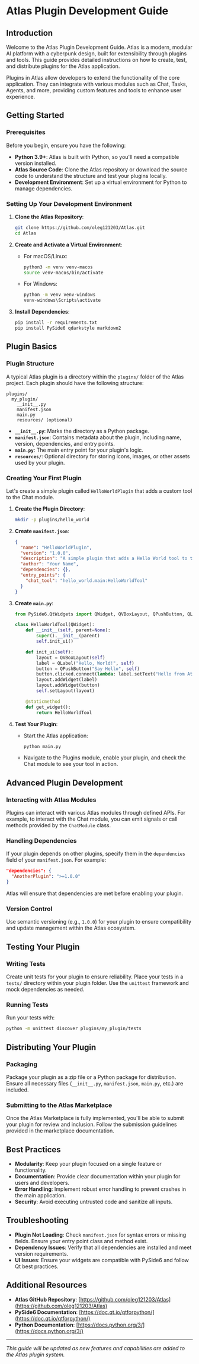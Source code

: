 # Atlas Plugin Development Guide

## Introduction

Welcome to the Atlas Plugin Development Guide. Atlas is a modern, modular AI platform with a cyberpunk design, built for extensibility through plugins and tools. This guide provides detailed instructions on how to create, test, and distribute plugins for the Atlas application.

Plugins in Atlas allow developers to extend the functionality of the core application. They can integrate with various modules such as Chat, Tasks, Agents, and more, providing custom features and tools to enhance user experience.

## Getting Started

### Prerequisites

Before you begin, ensure you have the following:
- **Python 3.9+**: Atlas is built with Python, so you'll need a compatible version installed.
- **Atlas Source Code**: Clone the Atlas repository or download the source code to understand the structure and test your plugins locally.
- **Development Environment**: Set up a virtual environment for Python to manage dependencies.

### Setting Up Your Development Environment

1. **Clone the Atlas Repository**:
   ```bash
   git clone https://github.com/oleg121203/Atlas.git
   cd Atlas
   ```

2. **Create and Activate a Virtual Environment**:
   - For macOS/Linux:
     ```bash
     python3 -m venv venv-macos
     source venv-macos/bin/activate
     ```
   - For Windows:
     ```bash
     python -m venv venv-windows
     venv-windows\Scripts\activate
     ```

3. **Install Dependencies**:
   ```bash
   pip install -r requirements.txt
   pip install PySide6 qdarkstyle markdown2
   ```

## Plugin Basics

### Plugin Structure

A typical Atlas plugin is a directory within the `plugins/` folder of the Atlas project. Each plugin should have the following structure:

```
plugins/
  my_plugin/
    __init__.py
    manifest.json
    main.py
    resources/ (optional)
```

- **`__init__.py`**: Marks the directory as a Python package.
- **`manifest.json`**: Contains metadata about the plugin, including name, version, dependencies, and entry points.
- **`main.py`**: The main entry point for your plugin's logic.
- **`resources/`**: Optional directory for storing icons, images, or other assets used by your plugin.

### Creating Your First Plugin

Let's create a simple plugin called `HelloWorldPlugin` that adds a custom tool to the Chat module.

1. **Create the Plugin Directory**:
   ```bash
   mkdir -p plugins/hello_world
   ```

2. **Create `manifest.json`**:
   ```json
   {
     "name": "HelloWorldPlugin",
     "version": "1.0.0",
     "description": "A simple plugin that adds a Hello World tool to the Chat module.",
     "author": "Your Name",
     "dependencies": {},
     "entry_points": {
       "chat_tool": "hello_world.main:HelloWorldTool"
     }
   }
   ```

3. **Create `main.py`**:
   ```python
   from PySide6.QtWidgets import QWidget, QVBoxLayout, QPushButton, QLabel

   class HelloWorldTool(QWidget):
       def __init__(self, parent=None):
           super().__init__(parent)
           self.init_ui()

       def init_ui(self):
           layout = QVBoxLayout(self)
           label = QLabel("Hello, World!", self)
           button = QPushButton("Say Hello", self)
           button.clicked.connect(lambda: label.setText("Hello from Atlas!"))
           layout.addWidget(label)
           layout.addWidget(button)
           self.setLayout(layout)

       @staticmethod
       def get_widget():
           return HelloWorldTool
   ```

4. **Test Your Plugin**:
   - Start the Atlas application:
     ```bash
     python main.py
     ```
   - Navigate to the Plugins module, enable your plugin, and check the Chat module to see your tool in action.

## Advanced Plugin Development

### Interacting with Atlas Modules

Plugins can interact with various Atlas modules through defined APIs. For example, to interact with the Chat module, you can emit signals or call methods provided by the `ChatModule` class.

### Handling Dependencies

If your plugin depends on other plugins, specify them in the `dependencies` field of your `manifest.json`. For example:

```json
"dependencies": {
  "AnotherPlugin": ">=1.0.0"
}
```

Atlas will ensure that dependencies are met before enabling your plugin.

### Version Control

Use semantic versioning (e.g., `1.0.0`) for your plugin to ensure compatibility and update management within the Atlas ecosystem.

## Testing Your Plugin

### Writing Tests

Create unit tests for your plugin to ensure reliability. Place your tests in a `tests/` directory within your plugin folder. Use the `unittest` framework and mock dependencies as needed.

### Running Tests

Run your tests with:
```bash
python -m unittest discover plugins/my_plugin/tests
```

## Distributing Your Plugin

### Packaging

Package your plugin as a zip file or a Python package for distribution. Ensure all necessary files (`__init__.py`, `manifest.json`, `main.py`, etc.) are included.

### Submitting to the Atlas Marketplace

Once the Atlas Marketplace is fully implemented, you'll be able to submit your plugin for review and inclusion. Follow the submission guidelines provided in the marketplace documentation.

## Best Practices

- **Modularity**: Keep your plugin focused on a single feature or functionality.
- **Documentation**: Provide clear documentation within your plugin for users and developers.
- **Error Handling**: Implement robust error handling to prevent crashes in the main application.
- **Security**: Avoid executing untrusted code and sanitize all inputs.

## Troubleshooting

- **Plugin Not Loading**: Check `manifest.json` for syntax errors or missing fields. Ensure your entry point class and method exist.
- **Dependency Issues**: Verify that all dependencies are installed and meet version requirements.
- **UI Issues**: Ensure your widgets are compatible with PySide6 and follow Qt best practices.

## Additional Resources

- **Atlas GitHub Repository**: [https://github.com/oleg121203/Atlas](https://github.com/oleg121203/Atlas)
- **PySide6 Documentation**: [https://doc.qt.io/qtforpython/](https://doc.qt.io/qtforpython/)
- **Python Documentation**: [https://docs.python.org/3/](https://docs.python.org/3/)

---

*This guide will be updated as new features and capabilities are added to the Atlas plugin system.*
